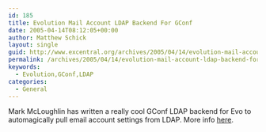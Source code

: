```yaml
---
id: 185
title: Evolution Mail Account LDAP Backend For GConf
date: 2005-04-14T08:12:05+00:00
author: Matthew Schick
layout: single
guid: http://www.excentral.org/archives/2005/04/14/evolution-mail-account-ldap-backend-for-gconf/
permalink: /archives/2005/04/14/evolution-mail-account-ldap-backend-for-gconf
keywords:
  - Evolution,GConf,LDAP
categories:
  - General
---
```

Mark McLoughlin has written a really cool GConf LDAP backend for Evo to automagically pull email account settings from LDAP.  More info <a href="http://www.gnome.org/~markmc/blog/14042005">here</a>.

